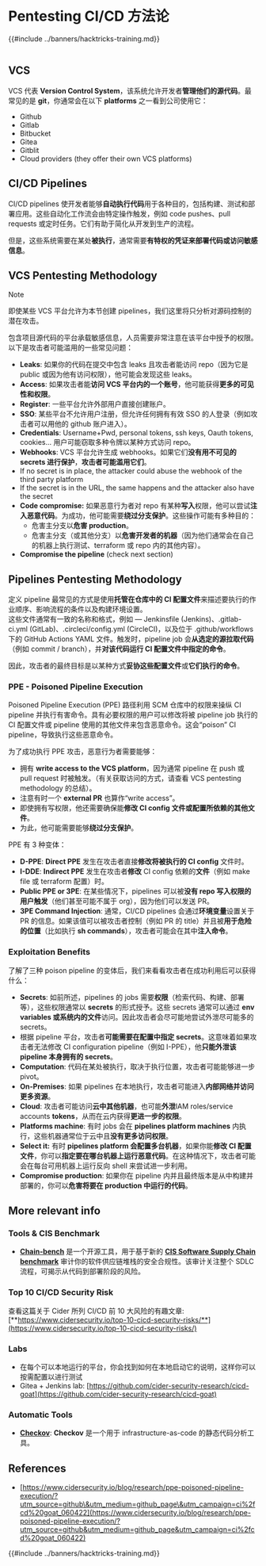 # Pentesting CI/CD 方法论

{{#include ../banners/hacktricks-training.md}}

<figure><img src="../images/CLOUD-logo-letters.svg" alt=""><figcaption></figcaption></figure>

## VCS

VCS 代表 **Version Control System**，该系统允许开发者**管理他们的源代码**。最常见的是 **git**，你通常会在以下 **platforms** 之一看到公司使用它：

- Github
- Gitlab
- Bitbucket
- Gitea
- Gitblit
- Cloud providers (they offer their own VCS platforms)


## CI/CD Pipelines

CI/CD pipelines 使开发者能够**自动执行代码**用于各种目的，包括构建、测试和部署应用。这些自动化工作流会由特定操作触发，例如 code pushes、pull requests 或定时任务。它们有助于简化从开发到生产的流程。

但是，这些系统需要在某处**被执行**，通常需要**有特权的凭证来部署代码或访问敏感信息**。

## VCS Pentesting Methodology

> [!NOTE]
> 即使某些 VCS 平台允许为本节创建 pipelines，我们这里将只分析对源码控制的潜在攻击。

包含项目源代码的平台承载敏感信息，人员需要非常注意在该平台中授予的权限。以下是攻击者可能滥用的一些常见问题：

- **Leaks**: 如果你的代码在提交中包含 leaks 且攻击者能访问 repo（因为它是 public 或因为他有访问权限），他可能会发现这些 leaks。
- **Access**: 如果攻击者能**访问 VCS 平台内的一个账号**，他可能获得**更多的可见性和权限**。
- **Register**: 一些平台允许外部用户直接创建账户。
- **SSO**: 某些平台不允许用户注册，但允许任何拥有有效 SSO 的人登录（例如攻击者可以用他的 github 账户进入）。
- **Credentials**: Username+Pwd, personal tokens, ssh keys, Oauth tokens, cookies... 用户可能窃取多种令牌以某种方式访问 repo。
- **Webhooks**: VCS 平台允许生成 webhooks。如果它们**没有用不可见的 secrets 进行保护**，**攻击者可能滥用它们**。
- If no secret is in place, the attacker could abuse the webhook of the third party platform
- If the secret is in the URL, the same happens and the attacker also have the secret
- **Code compromise:** 如果恶意行为者对 repo 有某种**写入**权限，他可以尝试**注入恶意代码**。为成功，他可能需要**绕过分支保护**。这些操作可能有多种目的：
  - 危害主分支以**危害 production**。
  - 危害主分支（或其他分支）以**危害开发者的机器**（因为他们通常会在自己的机器上执行测试、terraform 或 repo 内的其他内容）。
- **Compromise the pipeline** (check next section)

## Pipelines Pentesting Methodology

定义 pipeline 最常见的方式是使用**托管在仓库中的 CI 配置文件**来描述要执行的作业顺序、影响流程的条件以及构建环境设置。\
这些文件通常有一致的名称和格式，例如 — Jenkinsfile (Jenkins)、.gitlab-ci.yml (GitLab)、.circleci/config.yml (CircleCI)，以及位于 .github/workflows 下的 GitHub Actions YAML 文件。触发时，pipeline job 会**从选定的源拉取代码**（例如 commit / branch），并**对该代码运行 CI 配置文件中指定的命令**。

因此，攻击者的最终目标是以某种方式**妥协这些配置文件**或**它们执行的命令**。

### PPE - Poisoned Pipeline Execution

Poisoned Pipeline Execution (PPE) 路径利用 SCM 仓库中的权限来操纵 CI pipeline 并执行有害命令。具有必要权限的用户可以修改将被 pipeline job 执行的 CI 配置文件或 pipeline 使用的其他文件来包含恶意命令。这会“poison” CI pipeline，导致执行这些恶意命令。

为了成功执行 PPE 攻击，恶意行为者需要能够：

- 拥有 **write access to the VCS platform**，因为通常 pipeline 在 push 或 pull request 时被触发。（有关获取访问的方式，请查看 VCS pentesting methodology 的总结）。
- 注意有时一个 **external PR** 也算作“write access”。
- 即使拥有写权限，他还需要确保能**修改 CI config 文件或配置所依赖的其他文件**。
- 为此，他可能需要能够**绕过分支保护**。

PPE 有 3 种变体：

- **D-PPE**: **Direct PPE** 发生在攻击者直接**修改将被执行的 CI config** 文件时。
- **I-DDE**: **Indirect PPE** 发生在攻击者**修改** CI config 依赖的**文件**（例如 make file 或 terraform 配置）时。
- **Public PPE or 3PE**: 在某些情况下，pipelines 可以被**没有 repo 写入权限的用户触发**（他们甚至可能不属于 org），因为他们可以发送 PR。
- **3PE Command Injection**: 通常，CI/CD pipelines 会通过**环境变量**设置关于 PR 的信息。如果该值可以被攻击者控制（例如 PR 的 title）并且被**用于危险的位置**（比如执行 **sh commands**），攻击者可能会在其中**注入命令**。

### Exploitation Benefits

了解了三种 poison pipeline 的变体后，我们来看看攻击者在成功利用后可以获得什么：

- **Secrets**: 如前所述，pipelines 的 jobs 需要**权限**（检索代码、构建、部署等），这些权限通常以 **secrets** 的形式授予。这些 secrets 通常可以通过 **env variables 或系统内的文件**访问。因此攻击者会尽可能地尝试外泄尽可能多的 secrets。
- 根据 pipeline 平台，攻击者**可能需要在配置中指定 secrets**。这意味着如果攻击者无法修改 CI configuration pipeline（例如 I-PPE），他**只能外泄该 pipeline 本身拥有的 secrets**。
- **Computation**: 代码在某处被执行，取决于执行位置，攻击者可能能够进一步 pivot。
- **On-Premises**: 如果 pipelines 在本地执行，攻击者可能进入**内部网络并访问更多资源**。
- **Cloud**: 攻击者可能访问**云中其他机器**，也可能**外泄**IAM roles/service accounts **tokens**，从而在云内获得**更进一步的权限**。
- **Platforms machine**: 有时 jobs 会在 **pipelines platform machines** 内执行，这些机器通常位于云中且**没有更多访问权限**。
- **Select it:** 有时 **pipelines platform 会配置多台机器**，如果你能**修改 CI 配置文件**，你可以**指定要在哪台机器上运行恶意代码**。在这种情况下，攻击者可能会在每台可用机器上运行反向 shell 来尝试进一步利用。
- **Compromise production**: 如果你在 pipeline 内并且最终版本是从中构建并部署的，你可以**危害将要在 production 中运行的代码**。

## More relevant info

### Tools & CIS Benchmark

- [**Chain-bench**](https://github.com/aquasecurity/chain-bench) 是一个开源工具，用于基于新的 [**CIS Software Supply Chain benchmark**](https://github.com/aquasecurity/chain-bench/blob/main/docs/CIS-Software-Supply-Chain-Security-Guide-v1.0.pdf) 审计你的软件供应链堆栈的安全合规性。该审计关注整个 SDLC 流程，可揭示从代码到部署阶段的风险。

### Top 10 CI/CD Security Risk

查看这篇关于 Cider 所列 CI/CD 前 10 大风险的有趣文章: [**https://www.cidersecurity.io/top-10-cicd-security-risks/**](https://www.cidersecurity.io/top-10-cicd-security-risks/)

### Labs

- 在每个可以本地运行的平台，你会找到如何在本地启动它的说明，这样你可以按需配置以进行测试
- Gitea + Jenkins lab: [https://github.com/cider-security-research/cicd-goat](https://github.com/cider-security-research/cicd-goat)

### Automatic Tools

- [**Checkov**](https://github.com/bridgecrewio/checkov): **Checkov** 是一个用于 infrastructure-as-code 的静态代码分析工具。

## References

- [https://www.cidersecurity.io/blog/research/ppe-poisoned-pipeline-execution/?utm_source=github\&utm_medium=github_page\&utm_campaign=ci%2fcd%20goat_060422](https://www.cidersecurity.io/blog/research/ppe-poisoned-pipeline-execution/?utm_source=github&utm_medium=github_page&utm_campaign=ci%2fcd%20goat_060422)


{{#include ../banners/hacktricks-training.md}}
